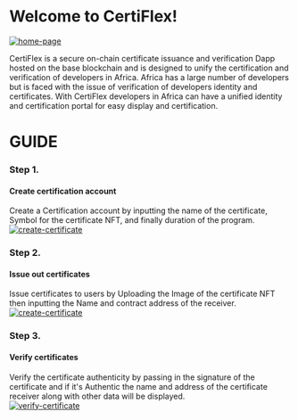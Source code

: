 ﻿# Welcome to CertiFlex!

<a href="https://ibb.co/c1CZk24"><img src="https://i.ibb.co/pxRMb4Y/home-page.png" alt="home-page" border="0" /></a>

CertiFlex is a secure on-chain certificate issuance and verification Dapp hosted on the base blockchain and is designed to unify the certification and verification of developers in Africa. Africa has a large number of developers but is faced with the issue of verification of developers identity and certificates. With CertiFlex developers in Africa can have a unified identity and certification portal for easy display and certification.


# GUIDE

### Step 1.
#### Create certification account
Create a Certification account by inputting the name of the certificate, Symbol for the certificate NFT, and finally duration of the program.
<br/>
<a href="https://ibb.co/vcpRHvj"><img src="https://i.ibb.co/GdyN035/create-certificate.png" alt="create-certificate" border="0" /></a>

### Step 2.
#### Issue out certificates
Issue certificates to users by Uploading the Image of the certificate NFT then inputting the Name and contract address of the receiver.
<br/>
<a href="https://ibb.co/vcpRHvj"><img src="https://i.ibb.co/GdyN035/create-certificate.png" alt="create-certificate" border="0" /></a>

### Step 3.
#### Verify certificates
Verify the certificate authenticity by passing in the signature of the certificate and if it's Authentic the name and address of the certificate receiver along with other data will be displayed.
<br/>
<a href="https://ibb.co/CKvbndP"><img src="https://i.ibb.co/0yZCfNs/verify-certificate.png" alt="verify-certificate" border="0" /></a>
